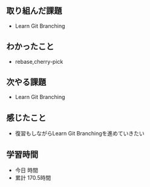 ## 取り組んだ課題
- Learn Git Branching
## わかったこと
- rebase,cherry-pick
## 次やる課題
- Learn Git Branching
## 感じたこと
- 復習もしながらLearn Git Branchingを進めていきたい
## 学習時間
- 今日 時間
- 累計 170.5時間

